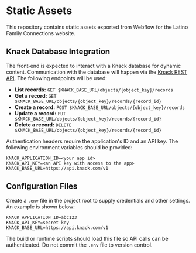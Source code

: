 # Static Assets

This repository contains static assets exported from Webflow for the Latino Family Connections website.

## Knack Database Integration

The front‑end is expected to interact with a Knack database for dynamic content. Communication with the database will happen via the [Knack REST API](https://docs.knack.com/docs). The following endpoints will be used:

- **List records:** `GET $KNACK_BASE_URL/objects/{object_key}/records`
- **Get a record:** `GET $KNACK_BASE_URL/objects/{object_key}/records/{record_id}`
- **Create a record:** `POST $KNACK_BASE_URL/objects/{object_key}/records`
- **Update a record:** `PUT $KNACK_BASE_URL/objects/{object_key}/records/{record_id}`
- **Delete a record:** `DELETE $KNACK_BASE_URL/objects/{object_key}/records/{record_id}`

Authentication headers require the application's ID and an API key.
The following environment variables should be provided:

```text
KNACK_APPLICATION_ID=<your app id>
KNACK_API_KEY=<an API key with access to the app>
KNACK_BASE_URL=https://api.knack.com/v1
```

## Configuration Files

Create a `.env` file in the project root to supply credentials and other settings. An example is shown below:

```env
KNACK_APPLICATION_ID=abc123
KNACK_API_KEY=secret-key
KNACK_BASE_URL=https://api.knack.com/v1
```

The build or runtime scripts should load this file so API calls can be authenticated. Do not commit the `.env` file to version control.
